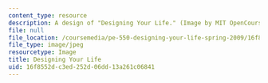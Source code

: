 ```yaml
---
content_type: resource
description: A design of "Designing Your Life." (Image by MIT OpenCourseWare.)
file: null
file_location: /coursemedia/pe-550-designing-your-life-spring-2009/16f8552dc3ed252d06dd13a261c06841_pe-550s09.jpg
file_type: image/jpeg
resourcetype: Image
title: Designing Your Life
uid: 16f8552d-c3ed-252d-06dd-13a261c06841
---
```

